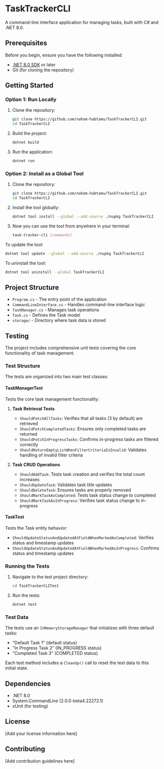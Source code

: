 # TaskTrackerCLI

A command-line interface application for managing tasks, built with C# and .NET 8.0.

## Prerequisites

Before you begin, ensure you have the following installed:
- [.NET 8.0 SDK](https://dotnet.microsoft.com/download/dotnet/8.0) or later
- Git (for cloning the repository)

## Getting Started

### Option 1: Run Locally

1. Clone the repository:
   ```bash
   git clone https://github.com/nahom-habtamu/TaskTrackerCLI.git
   cd TaskTrackerCLI
   ```

2. Build the project:
   ```bash
   dotnet build
   ```

3. Run the application:
   ```bash
   dotnet run
   ```

### Option 2: Install as a Global Tool

1. Clone the repository:
   ```bash
   git clone https://github.com/nahom-habtamu/TaskTrackerCLI.git
   cd TaskTrackerCLI
   ```

2. Install the tool globally:
   ```bash
   dotnet tool install --global --add-source ./nupkg TaskTrackerCLI
   ```

3. Now you can use the tool from anywhere in your terminal:
   ```bash
   task-tracker-cli [commands]
   ```

To update the tool:
```bash
dotnet tool update --global --add-source ./nupkg TaskTrackerCLI
```

To uninstall the tool:
```bash
dotnet tool uninstall --global TaskTrackerCLI
```

## Project Structure

- `Program.cs` - The entry point of the application
- `CommandLineInterface.cs` - Handles command-line interface logic
- `TaskManager.cs` - Manages task operations
- `Task.cs` - Defines the Task model
- `storage/` - Directory where task data is stored

## Testing

The project includes comprehensive unit tests covering the core functionality of task management.

### Test Structure

The tests are organized into two main test classes:

#### TaskManagerTest
Tests the core task management functionality:

1. **Task Retrieval Tests**
   - `ShouldFetchAllTasks`: Verifies that all tasks (3 by default) are retrieved
   - `ShouldFetchCompletedTasks`: Ensures only completed tasks are returned
   - `ShouldFetchInProgressTasks`: Confirms in-progress tasks are filtered correctly
   - `ShouldReturnEmptyListWhenFilterCriteriaIsInvalid`: Validates handling of invalid filter criteria

2. **Task CRUD Operations**
   - `ShouldAddTask`: Tests task creation and verifies the total count increases
   - `ShouldUpdateTask`: Validates task title updates
   - `ShouldDeleteTask`: Ensures tasks are properly removed
   - `ShouldMarkTaskAsCompleted`: Tests task status change to completed
   - `ShouldMarkTaskAsInProgress`: Verifies task status change to in-progress

#### TaskTest
Tests the Task entity behavior:
- `ShouldUpdateStatusAndUpdatedAtFieldWhenMarkedAsCompleted`: Verifies status and timestamp updates
- `ShouldUpdateStatusAndUpdatedAtFieldWhenMarkedAsInProgress`: Confirms status and timestamp updates

### Running the Tests

1. Navigate to the test project directory:
   ```bash
   cd TaskTrackerCLITest
   ```
2. Run the tests:
   ```bash
   dotnet test
   ```

### Test Data

The tests use an `InMemoryStorageManager` that initializes with three default tasks:
- "Default Task 1" (default status)
- "In Progress Task 2" (IN_PROGRESS status)
- "Completed Task 3" (COMPLETED status)

Each test method includes a `CleanUp()` call to reset the test data to this initial state.

## Dependencies

- .NET 8.0
- System.CommandLine (2.0.0-beta4.22272.1)
- xUnit (for testing)

## License

[Add your license information here]

## Contributing

[Add contribution guidelines here]
